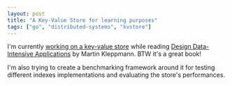 ```yaml
---
layout: post
title: "A Key-Value Store for learning purposes"
tags: ["go", "distributed-systems", "kvstore"]
---
```


I'm currently [working on a key-value store](https://github.com/paolobroglio/kvstore) while reading [Design Data-Intensive Applications](https://www.oreilly.com/library/view/designing-data-intensive-applications/9781491903063/) by Martin Kleppmann. BTW it's a great book!

I'm also trying to create a benchmarking framework around it for testing different indexes implementations and evaluating the store's performances.

